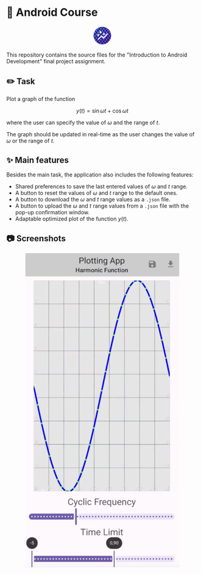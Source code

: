 # :iphone: Android Course

<p align="center">
  <img width="10%" src="app/src/main/res/mipmap-xxxhdpi/ic_launcher_round.webp">
</p>

This repository contains the source files for the "Introduction to Android Development" final project assignment.

## :pencil2: Task

Plot a graph of the function

$$
y(t) = \sin \omega t + \cos \omega t
$$

where the user can specify the value of $\omega$ and the range of $t$. 

The graph should be updated in real-time as the user changes the value of $\omega$ or the range of $t$.

## :sparkles: Main features

Besides the main task, the application also includes the following features:
- Shared preferences to save the last entered values of $\omega$ and $t$ range.
- A button to reset the values of $\omega$ and $t$ range to the default ones.
- A button to download the $\omega$ and $t$ range values as a `.json` file.
- A button to upload the $\omega$ and $t$ range values from a `.json` file with the pop-up confirmation window.
- Adaptable optimized plot of the function $y(t)$.

## :camera: Screenshots

<p align="center">
  <img src="preview.png" width="80%">
</p>
